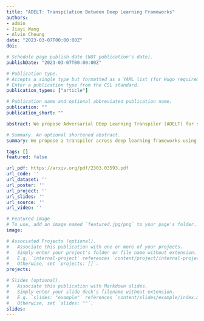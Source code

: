 ```yaml
---
title: "ADELT: Transpilation Between Deep Learning Frameworks"
authors:
- admin
- Jiayi Wang
- Alvin Cheung
date: "2023-03-07T00:00:00Z"
doi:

# Schedule page publish date (NOT publication's date).
publishDate: "2023-03-07T00:00:00Z"

# Publication type.
# Accepts a single type but formatted as a YAML list (for Hugo requirements).
# Enter a publication type from the CSL standard.
publication_types: ["article"]

# Publication name and optional abbreviated publication name.
publication: ""
publication_short: ""

abstract: We propose Adversarial DEep Learning Transpiler (ADELT) for source-to-source transpilation between deep learning frameworks. Unlike prior approaches, we decouple the transpilation of code skeletons and the mapping of API keywords (an API function name or a parameter name). ADELT transpile code skeletons using few-shot prompting on big language models. Based on contextual embeddings extracted by a BERT for code, we train aligned API embeddings in a domain-adversarial setup, upon which we generate a dictionary for keyword translation. The model is trained on our unlabeled DL corpus from web crawl data, without using any hand-crafted rules and parallel data. Our method outperforms state-of-the-art transpilers on multiple transpilation pairs including PyTorch-Keras and PyTorch-MXNet by 15.9pts and 12.0pts in exact match scores respectively.

# Summary. An optional shortened abstract.
summary: We propose a transpiler across deep learning frameworks using LLM and adversarial learning techniques.

tags: []
featured: false

url_pdf: https://arxiv.org/pdf/2303.03593.pdf
url_code: ''
url_dataset: ''
url_poster: ''
url_project: ''
url_slides: ''
url_source: ''
url_video: ''

# Featured image
# To use, add an image named `featured.jpg/png` to your page's folder. 
image:

# Associated Projects (optional).
#   Associate this publication with one or more of your projects.
#   Simply enter your project's folder or file name without extension.
#   E.g. `internal-project` references `content/project/internal-project/index.md`.
#   Otherwise, set `projects: []`.
projects:

# Slides (optional).
#   Associate this publication with Markdown slides.
#   Simply enter your slide deck's filename without extension.
#   E.g. `slides: "example"` references `content/slides/example/index.md`.
#   Otherwise, set `slides: ""`.
slides:
---
```


